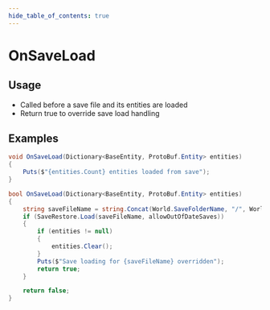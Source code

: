 ```yaml
---
hide_table_of_contents: true
---
```


# OnSaveLoad

## Usage

* Called before a save file and its entities are loaded
* Return true to override save load handling

## Examples

```csharp title="Log amount of entities to load from save file"
void OnSaveLoad(Dictionary<BaseEntity, ProtoBuf.Entity> entities)
{
    Puts($"{entities.Count} entities loaded from save");
}
```

```csharp title="Prevent entities from being wiped"
bool OnSaveLoad(Dictionary<BaseEntity, ProtoBuf.Entity> entities)
{
    string saveFileName = string.Concat(World.SaveFolderName, "/", World.SaveFileName);
    if (SaveRestore.Load(saveFileName, allowOutOfDateSaves))
    {
        if (entities != null)
        {
            entities.Clear();
        }
        Puts($"Save loading for {saveFileName} overridden");
        return true;
    }

    return false;
}
```
